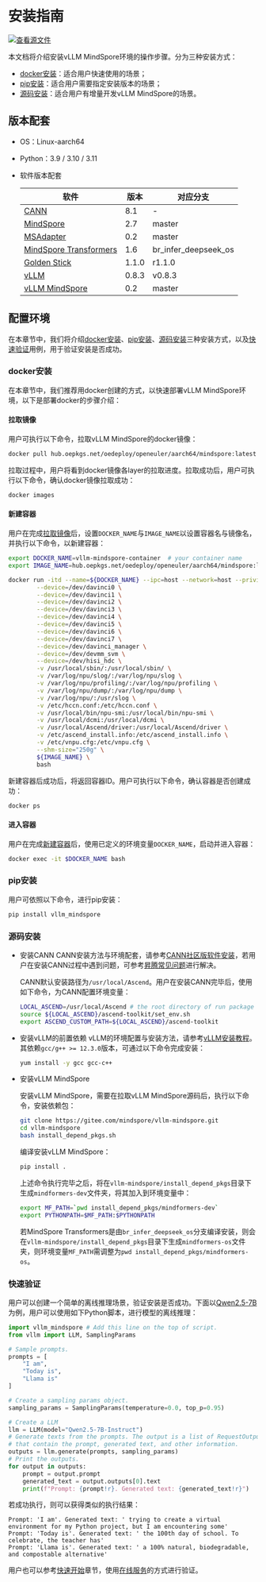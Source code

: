 # 安装指南

[![查看源文件](https://mindspore-website.obs.cn-north-4.myhuaweicloud.com/website-images/master/resource/_static/logo_source.svg)](https://gitee.com/mindspore/docs/blob/master/docs/vllm_mindspore/docs/source_zh_cn/getting_started/installation/installation.md)

本文档将介绍安装vLLM MindSpore环境的操作步骤。分为三种安装方式：

- [docker安装](#docker安装)：适合用户快速使用的场景；
- [pip安装](#pip安装)：适合用户需要指定安装版本的场景；
- [源码安装](#源码安装)：适合用户有增量开发vLLM MindSpore的场景。

## 版本配套

- OS：Linux-aarch64
- Python：3.9 / 3.10 / 3.11
- 软件版本配套

   | 软件 | 版本 | 对应分支 |
   | -----    | -----   |  ----- |
   |[CANN](https://www.hiascend.com/developer/download/community/result?module=cann)     |   8.1      |  -    |
   |[MindSpore](https://www.mindspore.cn/install/) |  2.7    | master     |
   |[MSAdapter](https://git.openi.org.cn/OpenI/MSAdapter)| 0.2 | master  |
   |[MindSpore Transformers](https://gitee.com/mindspore/mindformers)|1.6      | br_infer_deepseek_os |
   |[Golden Stick](https://gitee.com/mindspore/golden-stick)|1.1.0    | r1.1.0 |
   |[vLLM](https://github.com/vllm-project/vllm)      | 0.8.3 | v0.8.3   |
   |[vLLM MindSpore](https://gitee.com/mindspore/vllm-mindspore) | 0.2 | master  |

## 配置环境

在本章节中，我们将介绍[docker安装](#docker安装)、[pip安装](#pip安装)、[源码安装](#源码安装)三种安装方式，以及[快速验证](#快速验证)用例，用于验证安装是否成功。

### docker安装

在本章节中，我们推荐用docker创建的方式，以快速部署vLLM MindSpore环境，以下是部署docker的步骤介绍：

#### 拉取镜像

用户可执行以下命令，拉取vLLM MindSpore的docker镜像：

```bash
docker pull hub.oepkgs.net/oedeploy/openeuler/aarch64/mindspore:latest
```

拉取过程中，用户将看到docker镜像各layer的拉取进度。拉取成功后，用户可执行以下命令，确认docker镜像拉取成功：

```bash
docker images
```

#### 新建容器

用户在完成[拉取镜像](#拉取镜像)后，设置`DOCKER_NAME`与`IMAGE_NAME`以设置容器名与镜像名，并执行以下命令，以新建容器：

```bash
export DOCKER_NAME=vllm-mindspore-container  # your container name
export IMAGE_NAME=hub.oepkgs.net/oedeploy/openeuler/aarch64/mindspore:latest  # your image name

docker run -itd --name=${DOCKER_NAME} --ipc=host --network=host --privileged=true \
        --device=/dev/davinci0 \
        --device=/dev/davinci1 \
        --device=/dev/davinci2 \
        --device=/dev/davinci3 \
        --device=/dev/davinci4 \
        --device=/dev/davinci5 \
        --device=/dev/davinci6 \
        --device=/dev/davinci7 \
        --device=/dev/davinci_manager \
        --device=/dev/devmm_svm \
        --device=/dev/hisi_hdc \
        -v /usr/local/sbin/:/usr/local/sbin/ \
        -v /var/log/npu/slog/:/var/log/npu/slog \
        -v /var/log/npu/profiling/:/var/log/npu/profiling \
        -v /var/log/npu/dump/:/var/log/npu/dump \
        -v /var/log/npu/:/usr/slog \
        -v /etc/hccn.conf:/etc/hccn.conf \
        -v /usr/local/bin/npu-smi:/usr/local/bin/npu-smi \
        -v /usr/local/dcmi:/usr/local/dcmi \
        -v /usr/local/Ascend/driver:/usr/local/Ascend/driver \
        -v /etc/ascend_install.info:/etc/ascend_install.info \
        -v /etc/vnpu.cfg:/etc/vnpu.cfg \
        --shm-size="250g" \
        ${IMAGE_NAME} \
        bash
```

新建容器后成功后，将返回容器ID。用户可执行以下命令，确认容器是否创建成功：

```bash
docker ps
```

#### 进入容器

用户在完成[新建容器](#新建容器)后，使用已定义的环境变量`DOCKER_NAME`，启动并进入容器：

```bash
docker exec -it $DOCKER_NAME bash
```

### pip安装

用户可依照以下命令，进行pip安装：

```bash
pip install vllm_mindspore
```

### 源码安装

- 安装CANN
    CANN安装方法与环境配套，请参考[CANN社区版软件安装](https://www.hiascend.com/document/detail/zh/CANNCommunityEdition/82RC1alpha002/softwareinst/instg/instg_0001.html?Mode=PmIns&OS=openEuler&Software=cannToolKit)，若用户在安装CANN过程中遇到问题，可参考[昇腾常见问题](https://www.hiascend.com/document/detail/zh/AscendFAQ/ProduTech/CANNFAQ/cannfaq_000.html)进行解决。

    CANN默认安装路径为`/usr/local/Ascend`。用户在安装CANN完毕后，使用如下命令，为CANN配置环境变量：

    ```bash
    LOCAL_ASCEND=/usr/local/Ascend # the root directory of run package
    source ${LOCAL_ASCEND}/ascend-toolkit/set_env.sh
    export ASCEND_CUSTOM_PATH=${LOCAL_ASCEND}/ascend-toolkit
    ```

- 安装vLLM的前置依赖
    vLLM的环境配置与安装方法，请参考[vLLM安装教程](https://docs.vllm.ai/en/v0.8.3/getting_started/installation/cpu.html)。其依赖`gcc/g++ >= 12.3.0`版本，可通过以下命令完成安装：

    ```bash
    yum install -y gcc gcc-c++
    ```

- 安装vLLM MindSpore

    安装vLLM MindSpore，需要在拉取vLLM MindSpore源码后，执行以下命令，安装依赖包：

    ```bash
    git clone https://gitee.com/mindspore/vllm-mindspore.git
    cd vllm-mindspore
    bash install_depend_pkgs.sh
    ```

    编译安装vLLM MindSpore：

    ```bash
    pip install .
    ```

    上述命令执行完毕之后，将在`vllm-mindspore/install_depend_pkgs`目录下生成`mindformers-dev`文件夹，将其加入到环境变量中：

    ```bash
    export MF_PATH=`pwd install_depend_pkgs/mindformers-dev`
    export PYTHONPATH=$MF_PATH:$PYTHONPATH
    ```

    若MindSpore Transformers是由`br_infer_deepseek_os`分支编译安装，则会在`vllm-mindspore/install_depend_pkgs`目录下生成`mindformers-os`文件夹，则环境变量`MF_PATH`需调整为`pwd install_depend_pkgs/mindformers-os`。

### 快速验证

用户可以创建一个简单的离线推理场景，验证安装是否成功。下面以[Qwen2.5-7B](https://huggingface.co/Qwen/Qwen2.5-7B-Instruct) 为例，用户可以使用如下Python脚本，进行模型的离线推理：

```python
import vllm_mindspore # Add this line on the top of script.
from vllm import LLM, SamplingParams

# Sample prompts.
prompts = [
    "I am",
    "Today is",
    "Llama is"
]

# Create a sampling params object.
sampling_params = SamplingParams(temperature=0.0, top_p=0.95)

# Create a LLM
llm = LLM(model="Qwen2.5-7B-Instruct")
# Generate texts from the prompts. The output is a list of RequestOutput objects
# that contain the prompt, generated text, and other information.
outputs = llm.generate(prompts, sampling_params)
# Print the outputs.
for output in outputs:
    prompt = output.prompt
    generated_text = output.outputs[0].text
    print(f"Prompt: {prompt!r}. Generated text: {generated_text!r}")
```

若成功执行，则可以获得类似的执行结果：

```text
Prompt: 'I am'. Generated text: ' trying to create a virtual environment for my Python project, but I am encountering some'
Prompt: 'Today is'. Generated text: ' the 100th day of school. To celebrate, the teacher has'
Prompt: 'Llama is'. Generated text: ' a 100% natural, biodegradable, and compostable alternative'
```

用户也可以参考[快速开始](../quick_start/quick_start.md)章节，使用[在线服务](../quick_start/quick_start.md#在线服务)的方式进行验证。
